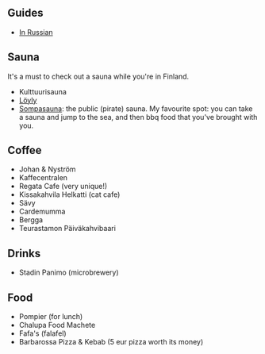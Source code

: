 ## Guides

* [In Russian](https://perito-burrito.com/posts/helsinki-flow)

## Sauna

It's a must to check out a sauna while you're in Finland.

* Kulttuurisauna
* [Löyly](https://yle.fi/uutiset/osasto/news/new_eco-friendly_public_sauna_opens_in_helsinki/8914586)
* [Sompasauna](http://www.sompasauna.fi/?page_id=263): the public (pirate) sauna. My favourite spot: you can take a sauna and jump to the sea, and then bbq food that you've brought with you.

## Coffee

* Johan & Nyström
* Kaffecentralen
* Regata Cafe (very unique!)
* Kissakahvila Helkatti (cat cafe)
* Sävy
* Cardemumma
* Bergga
* Teurastamon Päiväkahvibaari

## Drinks

* Stadin Panimo (microbrewery)

## Food

* Pompier (for lunch)
* Chalupa Food Machete
* Fafa's (falafel)
* Barbarossa Pizza & Kebab (5 eur pizza worth its money)
